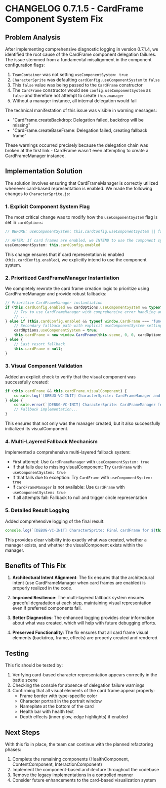 # CHANGELOG 0.7.1.5 - CardFrame Component System Fix

## Problem Analysis

After implementing comprehensive diagnostic logging in version 0.7.1.4, we identified the root cause of the CardFrame component delegation failures. The issue stemmed from a fundamental misalignment in the component configuration flags:

1. `TeamContainer` was not setting `useComponentSystem: true`
2. `CharacterSprite` was defaulting `cardConfig.useComponentSystem` to `false`
3. This `false` value was being passed to the `CardFrame` constructor
4. The `CardFrame` constructor would see `config.useComponentSystem` as `false` and therefore not attempt to create `this.manager`
5. Without a manager instance, all internal delegation would fail

The technical manifestation of this issue was visible in warning messages:
- "CardFrame.createBackdrop: Delegation failed, backdrop will be missing"
- "CardFrame.createBaseFrame: Delegation failed, creating fallback frame"

These warnings occurred precisely because the delegation chain was broken at the first link - CardFrame wasn't even attempting to create a CardFrameManager instance.

## Implementation Solution

The solution involves ensuring that CardFrameManager is correctly utilized whenever card-based representation is enabled. We made the following changes to `CharacterSprite.js`:

### 1. Explicit Component System Flag

The most critical change was to modify how the `useComponentSystem` flag is set in `cardOptions`:

```javascript
// BEFORE: useComponentSystem: this.cardConfig.useComponentSystem || false

// AFTER: If card frames are enabled, we INTEND to use the component system
useComponentSystem: this.cardConfig.enabled
```

This change ensures that if card representation is enabled (`this.cardConfig.enabled`), we explicitly intend to use the component system.

### 2. Prioritized CardFrameManager Instantiation

We completely rewrote the card frame creation logic to prioritize using CardFrameManager and provide robust fallbacks:

```javascript
// Prioritize CardFrameManager instantiation
if (this.cardConfig.enabled && cardOptions.useComponentSystem && typeof window.CardFrameManager === 'function') {
    // Try to use CardFrameManager with comprehensive error handling and validation
    // ...
} else if (this.cardConfig.enabled && typeof window.CardFrame === 'function') {
    // Secondary fallback path with explicit useComponentSystem setting
    cardOptions.useComponentSystem = true;
    this.cardFrame = new window.CardFrame(this.scene, 0, 0, cardOptions);
} else {
    // Last resort fallback
    this.cardFrame = null;
}
```

### 3. Visual Component Validation

Added an explicit check to verify that the visual component was successfully created:

```javascript
if (this.cardFrame && this.cardFrame.visualComponent) {
    console.log(`[DEBUG-VC-INIT] CharacterSprite: CardFrameManager and its visualComponent initialized for ${this.character.name}.`);
} else {
    console.error(`[DEBUG-VC-INIT] CharacterSprite: CardFrameManager for ${this.character.name} created, BUT its visualComponent is MISSING/NULL...`);
    // Fallback implementation...
}
```

This ensures that not only was the manager created, but it also successfully initialized its visualComponent.

### 4. Multi-Layered Fallback Mechanism

Implemented a comprehensive multi-layered fallback system:

- First attempt: Use `CardFrameManager` with `useComponentSystem: true`
- If that fails due to missing visualComponent: Try `CardFrame` with `useComponentSystem: true`
- If that fails due to exception: Try `CardFrame` with `useComponentSystem: true`
- If `CardFrameManager` is not available: Use `CardFrame` with `useComponentSystem: true`
- If all attempts fail: Fallback to null and trigger circle representation

### 5. Detailed Result Logging

Added comprehensive logging of the final result:

```javascript
console.log(`[DEBUG-VC-INIT] CharacterSprite: Final cardFrame for ${this.character.name} is of type: ${this.cardFrame.constructor.name}. Manager exists: ${!!this.cardFrame.manager}, VisualComponent in manager: ${this.cardFrame.manager ? !!this.cardFrame.manager.visualComponent : 'N/A'}`);
```

This provides clear visibility into exactly what was created, whether a manager exists, and whether the visualComponent exists within the manager.

## Benefits of This Fix

1. **Architectural Intent Alignment**: The fix ensures that the architectural intent (use CardFrameManager when card frames are enabled) is properly realized in the code.

2. **Improved Resilience**: The multi-layered fallback system ensures graceful degradation at each step, maintaining visual representation even if preferred components fail.

3. **Better Diagnostics**: The enhanced logging provides clear information about what was created, which will help with future debugging efforts.

4. **Preserved Functionality**: The fix ensures that all card frame visual elements (backdrop, frame, effects) are properly created and rendered.

## Testing

This fix should be tested by:

1. Verifying card-based character representation appears correctly in the battle scene
2. Checking the console for absence of delegation failure warnings
3. Confirming that all visual elements of the card frame appear properly:
   - Frame border with type-specific color
   - Character portrait in the portrait window
   - Nameplate at the bottom of the card
   - Health bar with health text
   - Depth effects (inner glow, edge highlights) if enabled

## Next Steps

With this fix in place, the team can continue with the planned refactoring phases:
1. Complete the remaining components (HealthComponent, ContentComponent, InteractionComponent)
2. Implement the component-based architecture throughout the codebase
3. Remove the legacy implementations in a controlled manner
4. Consider future enhancements to the card-based visualization system
